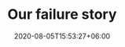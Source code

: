 ---
title:  "Our failure story"
date:   2020-08-05T15:53:27+06:00
draft: false
description: "This is Occupation description"
weight: 4
---